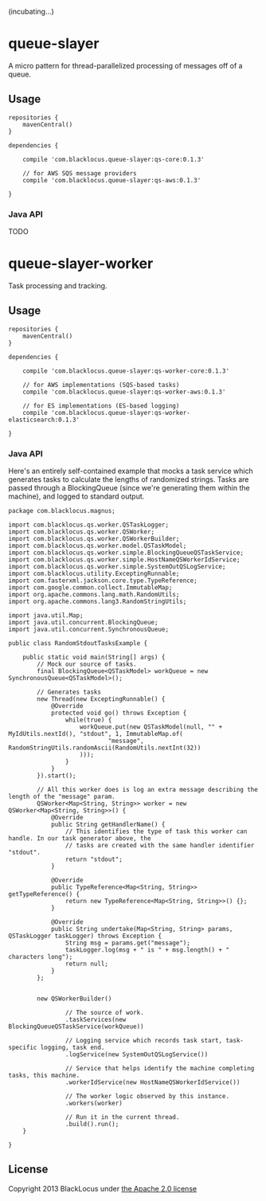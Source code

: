 (incubating...)

queue-slayer
============
A micro pattern for thread-parallelized processing of messages off of a queue.



## Usage ##

    repositories {
        mavenCentral()
    }

    dependencies {

        compile 'com.blacklocus.queue-slayer:qs-core:0.1.3'

        // for AWS SQS message providers
        compile 'com.blacklocus.queue-slayer:qs-aws:0.1.3'

    }

### Java API ###
TODO



queue-slayer-worker
===================
Task processing and tracking.


## Usage ##

    repositories {
        mavenCentral()
    }

    dependencies {

        compile 'com.blacklocus.queue-slayer:qs-worker-core:0.1.3'

        // for AWS implementations (SQS-based tasks)
        compile 'com.blacklocus.queue-slayer:qs-worker-aws:0.1.3'

        // for ES implementations (ES-based logging)
        compile 'com.blacklocus.queue-slayer:qs-worker-elasticsearch:0.1.3'

    }


### Java API ###
Here's an entirely self-contained example that mocks a task service which generates tasks to calculate the lengths of
randomized strings. Tasks are passed through a BlockingQueue (since we're generating them within the machine), and
logged to standard output.

    package com.blacklocus.magnus;

    import com.blacklocus.qs.worker.QSTaskLogger;
    import com.blacklocus.qs.worker.QSWorker;
    import com.blacklocus.qs.worker.QSWorkerBuilder;
    import com.blacklocus.qs.worker.model.QSTaskModel;
    import com.blacklocus.qs.worker.simple.BlockingQueueQSTaskService;
    import com.blacklocus.qs.worker.simple.HostNameQSWorkerIdService;
    import com.blacklocus.qs.worker.simple.SystemOutQSLogService;
    import com.blacklocus.utility.ExceptingRunnable;
    import com.fasterxml.jackson.core.type.TypeReference;
    import com.google.common.collect.ImmutableMap;
    import org.apache.commons.lang.math.RandomUtils;
    import org.apache.commons.lang3.RandomStringUtils;

    import java.util.Map;
    import java.util.concurrent.BlockingQueue;
    import java.util.concurrent.SynchronousQueue;

    public class RandomStdoutTasksExample {

        public static void main(String[] args) {
            // Mock our source of tasks.
            final BlockingQueue<QSTaskModel> workQueue = new SynchronousQueue<QSTaskModel>();

            // Generates tasks
            new Thread(new ExceptingRunnable() {
                @Override
                protected void go() throws Exception {
                    while(true) {
                        workQueue.put(new QSTaskModel(null, "" + MyIdUtils.nextId(), "stdout", 1, ImmutableMap.of(
                                "message", RandomStringUtils.randomAscii(RandomUtils.nextInt(32))
                        )));
                    }
                }
            }).start();

            // All this worker does is log an extra message describing the length of the "message" param.
            QSWorker<Map<String, String>> worker = new QSWorker<Map<String, String>>() {
                @Override
                public String getHandlerName() {
                    // This identifies the type of task this worker can handle. In our task generator above, the
                    // tasks are created with the same handler identifier "stdout".
                    return "stdout";
                }

                @Override
                public TypeReference<Map<String, String>> getTypeReference() {
                    return new TypeReference<Map<String, String>>() {};
                }

                @Override
                public String undertake(Map<String, String> params, QSTaskLogger taskLogger) throws Exception {
                    String msg = params.get("message");
                    taskLogger.log(msg + " is " + msg.length() + " characters long");
                    return null;
                }
            };


            new QSWorkerBuilder()

                    // The source of work.
                    .taskServices(new BlockingQueueQSTaskService(workQueue))

                    // Logging service which records task start, task-specific logging, task end.
                    .logService(new SystemOutQSLogService())

                    // Service that helps identify the machine completing tasks, this machine.
                    .workerIdService(new HostNameQSWorkerIdService())

                    // The worker logic observed by this instance.
                    .workers(worker)

                    // Run it in the current thread.
                    .build().run();
        }

    }



## License ##

Copyright 2013 BlackLocus under [the Apache 2.0 license](LICENSE)
